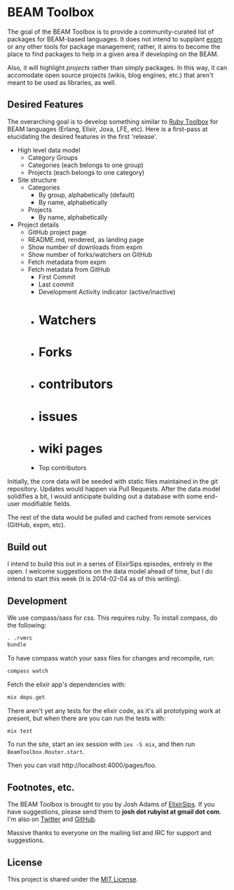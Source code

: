 # BEAM Toolbox

The goal of the BEAM Toolbox is to provide a community-curated list of packages
for BEAM-based languages.  It does not intend to supplant [expm](http://expm.co)
or any other tools for package management; rather, it aims to become the place
to find packages to help in a given area if developing on the BEAM.

Also, it will highlight *projects* rather than simply packages.  In this way, it
can accomodate open source projects (wikis, blog engines, etc.) that aren't
meant to be used as libraries, as well.

## Desired Features

The overarching goal is to develop something similar to [Ruby
Toolbox](http://ruby-toolbox.com) for BEAM languages (Erlang, Elixir, Joxa, LFE,
etc).  Here is a first-pass at elucidating the desired features in the first
'release'.

- High level data model
  - Category Groups
  - Categories (each belongs to one group)
  - Projects (each belongs to one category)
- Site structure
  - Categories
    - By group, alphabetically (default)
    - By name, alphabetically
  - Projects
    - By name, alphabetically
- Project details
  - GitHub project page
  - README.md, rendered, as landing page
  - Show number of downloads from expm
  - Show number of forks/watchers on GitHub
  - Fetch metadata from expm
  - Fetch metadata from GitHub
    - First Commit
    - Last commit
    - Development Activity indicator (active/inactive)
    - # Watchers
    - # Forks
    - # contributors
    - # issues
    - # wiki pages
    - Top contributors

Initially, the core data will be seeded with static files maintained in the git
repository.  Updates would happen via Pull Requests.  After the data model
solidifies a bit, I would anticipate building out a database with some end-user
modifiable fields.

The rest of the data would be pulled and cached from remote services (GitHub,
expm, etc).

## Build out

I intend to build this out in a series of ElixirSips episodes, entirely in the
open.  I welcome suggestions on the data model ahead of time, but I do intend to
start this week (it is 2014-02-04 as of this writing).

## Development

We use compass/sass for css.  This requires ruby.  To install compass, do the
following:

```sh
. .rvmrc
bundle
```

To have compass watch your sass files for changes and recompile, run:

```sh
compass watch
```

Fetch the elixir app's dependencies with:

```sh
mix deps.get
```

There aren't yet any tests for the elixir code, as it's all prototyping work at
present, but when there are you can run the tests with:

```sh
mix test
```

To run the site, start an iex session with `iex -S mix`, and then run
`BeamToolbox.Router.start`.

Then you can visit http://localhost:4000/pages/foo.

## Footnotes, etc.

The BEAM Toolbox is brought to you by Josh Adams of
[ElixirSips](http://www.elixirsips.com).  If you have suggestions, please send
them to **josh dot rubyist at gmail dot com**.  I'm also on
[Twitter](http://twitter.com/knewter) and [GitHub](http://github.com/knewter).

Massive thanks to everyone on the mailing list and IRC for support and
suggestions.

## License

This project is shared under the [MIT License](/LICENSE).
